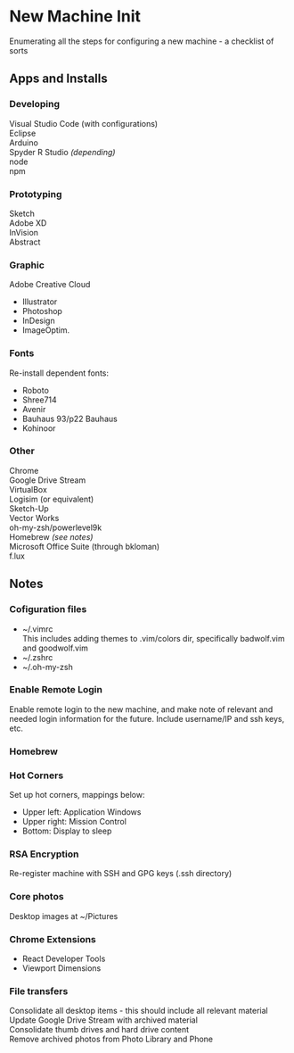 # New Machine Init
Enumerating all the steps for configuring a new machine - a checklist of sorts  

## Apps and Installs

### Developing 
Visual Studio Code (with configurations)  
Eclipse   
Arduino   
Spyder 
R Studio *(depending)*  
node   
npm   

### Prototyping 
Sketch   
Adobe XD   
InVision     
Abstract   

### Graphic
Adobe Creative Cloud    
- Illustrator    
- Photoshop     
- InDesign     
- ImageOptim. 
 
### Fonts 
Re-install dependent fonts:  
- Roboto
- Shree714
- Avenir 
- Bauhaus 93/p22 Bauhaus
- Kohinoor

### Other 
Chrome  
Google Drive Stream   
VirtualBox   
Logisim (or equivalent)    
Sketch-Up   
Vector Works  
oh-my-zsh/powerlevel9k    
Homebrew *(see notes)*   
Microsoft Office Suite (through bkloman)   
f.lux    

## Notes  
### Cofiguration files  
- ~/.vimrc   
This includes adding themes to .vim/colors dir, specifically badwolf.vim and goodwolf.vim  
- ~/.zshrc    
- ~/.oh-my-zsh  

### Enable Remote Login 
Enable remote login to the new machine, and make note of relevant and needed login information for the future. Include username/IP and ssh keys, etc.  

### Homebrew  

### Hot Corners 
Set up hot corners, mappings below:  
- Upper left: Application Windows     
- Upper right: Mission Control    
- Bottom: Display to sleep

### RSA Encryption 
Re-register machine with SSH and GPG keys (.ssh directory)

### Core photos 
Desktop images at ~/Pictures   

### Chrome Extensions
- React Developer Tools   
- Viewport Dimensions  

### File transfers
Consolidate all desktop items - this should include all relevant material    
Update Google Drive Stream with archived material    
Consolidate thumb drives and hard drive content     
Remove archived photos from Photo Library and Phone  
